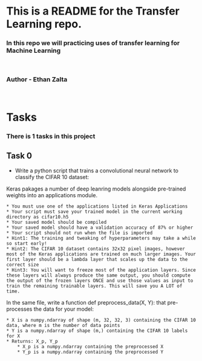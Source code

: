 # This is a README for the Transfer Learning repo.

### In this repo we will practicing uses of transfer learning for Machine Learning
<br>

### Author - Ethan Zalta
<br>


# Tasks
### There is 1 tasks in this project

## Task 0
* Write a python script that trains a convolutional neural network to classify the CIFAR 10 dataset:

Keras pakages a number of deep leanring models alongside pre-trained weights into an applications module.

    * You must use one of the applications listed in Keras Applications
    * Your script must save your trained model in the current working directory as cifar10.h5
    * Your saved model should be compiled
    * Your saved model should have a validation accuracy of 87% or higher
    * Your script should not run when the file is imported
    * Hint1: The training and tweaking of hyperparameters may take a while so start early!
    * Hint2: The CIFAR 10 dataset contains 32x32 pixel images, however most of the Keras applications are trained on much larger images. Your first layer should be a lambda layer that scales up the data to the correct size
    * Hint3: You will want to freeze most of the application layers. Since these layers will always produce the same output, you should compute the output of the frozen layers ONCE and use those values as input to train the remaining trainable layers. This will save you A LOT of time.


In the same file, write a function def preprocess_data(X, Y): that pre-processes the data for your model:

    * X is a numpy.ndarray of shape (m, 32, 32, 3) containing the CIFAR 10 data, where m is the number of data points
    * Y is a numpy.ndarray of shape (m,) containing the CIFAR 10 labels for X
    * Returns: X_p, Y_p
        * X_p is a numpy.ndarray containing the preprocessed X
        * Y_p is a numpy.ndarray containing the preprocessed Y


